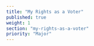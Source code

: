 ```yaml
---
title: "My Rights as a Voter"
published: true
weight: 1
section: "my-rights-as-a-voter"
priority: "Major"
---
```


